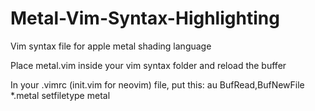 # Metal-Vim-Syntax-Highlighting
Vim syntax file for apple metal shading language

Place metal.vim inside your vim syntax folder
and reload the buffer


In your .vimrc (init.vim for neovim) file, put this:
au BufRead,BufNewFile *.metal setfiletype metal
